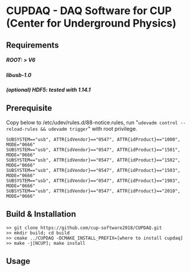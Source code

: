 # CUPDAQ - DAQ Software for CUP (Center for Underground Physics)

## Requirements
##### ROOT: > V6 
##### libusb-1.0 
##### (optional) HDF5: tested with 1.14.1

## Prerequisite

Copy below to /etc/udev/rules.d/88-notice.rules, run "`udevadm control --reload-rules && udevadm trigger`" with root privilege.
```
SUBSYSTEM=="usb", ATTR{idVendor}=="0547", ATTR{idProduct}=="1000", MODE="0666" 
SUBSYSTEM=="usb", ATTR{idVendor}=="0547", ATTR{idProduct}=="1501", MODE="0666" 
SUBSYSTEM=="usb", ATTR{idVendor}=="0547", ATTR{idProduct}=="1502", MODE="0666" 
SUBSYSTEM=="usb", ATTR{idVendor}=="0547", ATTR{idProduct}=="1503", MODE="0666" 
SUBSYSTEM=="usb", ATTR{idVendor}=="0547", ATTR{idProduct}=="1903", MODE="0666"
SUBSYSTEM=="usb", ATTR{idVendor}=="0547", ATTR{idProduct}=="2010", MODE="0666"
```

## Build & Installation

```
>> git clone https://github.com/cup-software2018/CUPDAQ.git
>> mkdir build; cd build
>> cmake ../CUPDAQ -DCMAKE_INSTALL_PREFIX=[where to install cupdaq]
>> make -j[NCUP]; make install
```

## Usage










